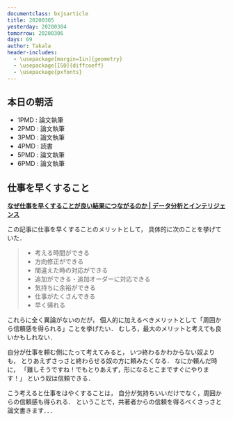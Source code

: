 ```yaml
---
documentclass: bxjsarticle
title: 20200305
yesterday: 20200304
tomorrow: 20200306
days: 69
author: Takala
header-includes:
  - \usepackage[margin=1in]{geometry}
  - \usepackage[ISO]{diffcoeff}
  - \usepackage{pxfonts}
---
```


## 本日の朝活

 * 1PMD : 論文執筆
 * 2PMD : 論文執筆
 * 3PMD : 論文執筆
 * 4PMD : 読書
 * 5PMD : 論文執筆
 * 6PMD : 論文執筆

## 仕事を早くすること


**[なぜ仕事を早くすることが良い結果につながるのか | データ分析とインテリジェンス](https://analytics-and-intelligence.net/archives/595)**

この記事に仕事を早くすることのメリットとして，
具体的に次のことを挙げていた．

>* 考える時間ができる
>* 方向修正ができる
>* 間違えた時の対応ができる
>* 追加ができる・追加オーダーに対応できる
>* 気持ちに余裕ができる
>* 仕事がたくさんできる
>* 早く帰れる

これらに全く異論がないのだが，
個人的に加えるべきメリットとして「周囲から信頼感を得られる」ことを挙げたい．
むしろ，最大のメリットと考えても良いかもしれない．


自分が仕事を頼む側にたって考えてみると，
いつ終わるかわからない奴よりも，
とりあえずさっさと終わらせる奴の方に頼みたくなる．
なにか頼んだ時に，
「難しそうですね！でもとりあえず，形になるとこまですぐにやります！」
という奴は信頼できる．


こう考えると仕事をはやくすることは，
自分が気持ちいいだけでなく，周囲からの信頼感も得られる．
ということで，共著者からの信頼を得るべくさっさと論文書きます．．．